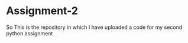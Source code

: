 # Assignment-2
So This is the repository in which I have uploaded a code for my second python assignment

